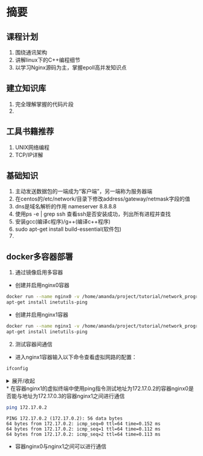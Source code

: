 # 摘要

## 课程计划
1. 围绕通讯架构
2. 讲解linux下的C++编程细节
3. 以学习Nginx源码为主，掌握epoll高并发知识点

## 建立知识库
1. 完全理解掌握的代码片段
2. 

## 工具书籍推荐
1. UNIX网络编程
2. TCP/IP详解

## 基础知识
1. 主动发送数据包的一端成为“客户端”，另一端称为服务器端
2. 在centos的/etc/network/目录下修改address/gateway/netmask字段的值
3. dns是域名解析的作用 nameserver 8.8.8.8
4. 使用ps -e | grep ssh 查看ssh是否安装成功，列出所有进程并查找
5. 安装gcc(编译c程序)/g++(编译c++程序)
6. sudo apt-get install build-essential(软件包)
7. 

## docker多容器部署
1. 通过镜像启用多容器
* 创建并启用nginx0容器
```bash
docker run --name nginx0 -v /home/amanda/project/tutorial/network_programming:/network_programming -it darknet_yolov4:v2 /bin/bash
apt-get install inetutils-ping 
```
* 创建并启用nginx1容器
```bash
docker run --name nginx1 -v /home/amanda/project/tutorial/network_programming:/network_programming -it darknet_yolov4:v2 /bin/bash
apt-get install inetutils-ping 
```
2. 测试容器间通信
* 进入nginx1容器输入以下命令查看虚拟网路的配置：
```bash
ifconfig
```
<details><summary>展开/收起</summary>
<pre><code>

eth0: flags=4163<UP,BROADCAST,RUNNING,MULTICAST>  mtu 1500
        inet 172.17.0.3  netmask 255.255.0.0  broadcast 172.17.255.255
        ether 02:42:ac:11:00:03  txqueuelen 0  (Ethernet)
        RX packets 77  bytes 83730 (83.7 KB)
        RX errors 0  dropped 0  overruns 0  frame 0
        TX packets 34  bytes 2630 (2.6 KB)
        TX errors 0  dropped 0 overruns 0  carrier 0  collisions 0

lo: flags=73<UP,LOOPBACK,RUNNING>  mtu 65536
        inet 127.0.0.1  netmask 255.0.0.0
        loop  txqueuelen 1000  (Local Loopback)
        RX packets 0  bytes 0 (0.0 B)
        RX errors 0  dropped 0  overruns 0  frame 0
        TX packets 0  bytes 0 (0.0 B)
        TX errors 0  dropped 0 overruns 0  carrier 0  collisions 0

</code></pre>
</details>  
* 在容器nginx1的虚拟终端中使用ping指令测试地址为172.17.0.2的容器nginx0是否能与地址为172.17.0.3的容器nginx1之间进行通信  

```bash
ping 172.17.0.2
```

```
PING 172.17.0.2 (172.17.0.2): 56 data bytes
64 bytes from 172.17.0.2: icmp_seq=0 ttl=64 time=0.152 ms
64 bytes from 172.17.0.2: icmp_seq=1 ttl=64 time=0.112 ms
64 bytes from 172.17.0.2: icmp_seq=2 ttl=64 time=0.113 ms
```
* 容器nginx0与nginx1之间可以进行通信
